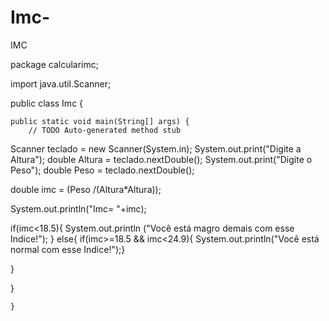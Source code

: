 # Imc-
IMC


package calcularimc;

import java.util.Scanner;

public class Imc {

	public static void main(String[] args) {
		// TODO Auto-generated method stub
Scanner teclado = new Scanner(System.in);
System.out.print("Digite a Altura");
double Altura = teclado.nextDouble();
System.out.print("Digite o Peso");
double Peso = teclado.nextDouble();

double imc = (Peso /(Altura*Altura));

System.out.println("Imc= "+imc);

if(imc<18.5){
	System.out.println ("Você está magro demais com esse Indice!");
}
else{ 
	if(imc>=18.5 && imc<24.9){
		System.out.println("Você está normal com esse Indice!");}
	
}

}

	}
